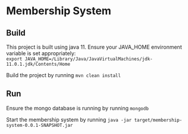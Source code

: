 # Membership System

## Build
This project is built using java 11. Ensure your JAVA_HOME environment variable is set appropriately:  
`export JAVA_HOME=/Library/Java/JavaVirtualMachines/jdk-11.0.1.jdk/Contents/Home`

Build the project by running `mvn clean install`

## Run
Ensure the mongo database is running by running `mongodb`

Start the membership system by running `java -jar target/membership-system-0.0.1-SNAPSHOT.jar`